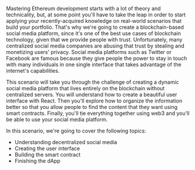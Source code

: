 Mastering Ethereum development starts with a lot of theory and technicality, but, at some point you'll have to take the leap in order to start applying your recently-acquired knowledge on real-world scenarios that build your portfolio. That's why we're going to create a blockchain-based social media platform, since it's one of the best use cases of blockchain technology, given that we provide people with trust. Unfortunately, many centralized social media companies are abusing that trust by stealing and monetizing users' privacy. Social media platforms such as Twitter or Facebook are famous because they give people the power to stay in touch with many individuals in one single interface that takes advantage of the internet's capabilities.

This scenario will take you through the challenge of creating a dynamic social media platform that lives entirely on the blockchain without centralized servers. You will understand how to create a beautiful user interface with React. Then you'll explore how to organize the information better so that you allow people to find the content that they want using smart contracts. Finally, you'll tie everything together using web3 and you'll be able to use your social media platform.

In this scenario, we're going to cover the following topics:

- Understanding decentralized social media
- Creating the user interface
- Building the smart contract
- Finishing the dApp